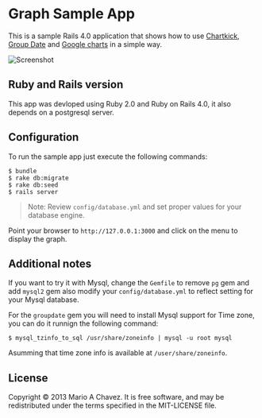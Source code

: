 # Graph Sample App

This is a sample Rails 4.0 application that shows how to use
[Chartkick](http://ankane.github.io/chartkick/), [Group
Date](https://github.com/ankane/groupdate) and [Google
charts](https://developers.google.com/chart/) in a simple way.

![Screenshot](https://www.evernote.com/shard/s1/sh/72a21553-61a2-4434-94ee-3b6b23f06a40/b9a2418b02097ba51e482f3a42e06954/res/4b57e973-51cc-41c2-b219-772abfc6b229/skitch.png?resizeSmall&width=832)

## Ruby and Rails version
This app was devloped using Ruby 2.0 and Ruby on Rails 4.0, it also depends on
a postgresql server.

## Configuration
To run the sample app just execute the following commands:

    $ bundle
    $ rake db:migrate
    $ rake db:seed
    $ rails server

> Note: Review `config/database.yml` and set proper values for your database
> engine.

Point your browser to `http://127.0.0.1:3000` and click on the menu to display
the graph.

## Additional notes
If you want to try it with Mysql, change the `Gemfile` to remove `pg` gem and
add `mysql2` gem also modify your `config/database.yml` to reflect setting for
your Mysql database.

For the `groupdate` gem you will need to install Mysql support for Time zone,
you can do it runnign the following command:

    $ mysql_tzinfo_to_sql /usr/share/zoneinfo | mysql -u root mysql

Asumming that time zone info is available at `/user/share/zoneinfo`.

## License
Copyright © 2013 Mario A Chavez. It is free software, and may be redistributed
under the terms specified in the MIT-LICENSE file.
